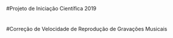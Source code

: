 #Projeto de Iniciação Científica 2019
#
#
#Correção de Velocidade de Reprodução de Gravações Musicais
